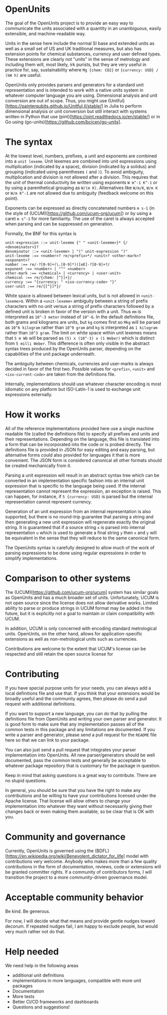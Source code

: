 # OpenUnits

The goal of the OpenUnits project is to provide an easy way to communicate the units associated with a quantity in an unambiguous, easily extensible, and machine-readable way.

Units in the sense here include the normal SI base and extended units as well as a small set of US and UK traditional measures, but also has extension points for chemical substances, currency and user defined types. These extensions are clearly not "units" in the sense of metrology and including them will, most likely, irk purists, but they are very useful in practice for, say, sustainability where `Mg {chem: CO2}` or `{currency: USD} / (kW h)` are useful.

OpenUnits only provides parsers and generators for a standard unit representation and is intended to work with a native units system in whatever computer language you are using. Dimensional analysis and unit conversion are out of scope. Thus, you might use (Unitful)[https://painterqubits.github.io/Unitful.jl/stable/] in Julia to perform dimensional analysis or unit conversion but still interact with systems written in Python that use (pint)[https://pint.readthedocs.io/en/stable/] or in Go using (go-units)[https://github.com/bcicen/go-units].

# The syntax
At the lowest level, numbers, prefixes, a unit and exponents are combined into a `unit lexeme`. Unit lexemes are combined into unit expressions using multiplication (indicated by a space), division (indicated by a solidus) and grouping (indicated using parentheses `(` and `)`). To avoid ambiguity, multiplication and division is not allowed after a division. This requires that the unit of thermal conductivity be written using exponents `W m^-1 K^-1` or by using a parenthetical grouping as `W/(m K)`. Alternatives like `W/m/K`, `W/m K` or `W/m K^-1` are not allowed due to ambiguity (feedback welcome on this point).

Exponents can be expressed as directly concatenated numbers `m s-1` (in the style of (UCUM)[https://github.com/ucum-org/ucum]) or by using a caret `m s^-1` for more familiarity. The use of the caret is always accepted when parsing and can be suppressed on generation.

Formally, the BNF for this syntax is

```
unit-expression ::= unit-lexeme {" " <unit-lexeme>}* {/ <denominator>}?
denominator ::= <unit-lexeme> | "(" unit-expression ")"
unit-lexeme :== <number>? re/<prefix>*/ <unit>? <other-mark>? <exponent>?
number :== re/-?[0-9]+(\.[0-9]*)([eE]-?[0-9]+?/
exponent :== <number> | "^" <number>
other-mark :== <chemical> | <currency> | <user-unit>
chemical :== re/{chem: [^}]+}/
currency :== "{currency: " <iso-currency-code> "}"
user-unit :== re/{[^}]*}/
```
White space is allowed between lexical units, but is not allowed in `<unit-lexeme>`s. Within a `<unit-lexeme>` ambiguity between a string of prefix characters with no unit versus a string of prefix characters followed by a defined unit is broken in favor of the version with a unit. Thus `mm` is interpreted as `10^-3 meter` instead of `10^-6`. In the default definitions file, both grams and kilograms are units, but `kg` comes first so `Mkg` will be parsed as `10^6 kilogram` rather than `10^9 gram` and `kg` is interpreted as `1 kilogram` rather than `10^3 gram`. The limit on white space within unit lexemes means that `5 m Wb` will be parsed as `(5) x (10^-3) x (1 Weber)` which is distinct from `5 milli Weber`. This difference is often only visible in the abstract syntax trees produced by the OpenUnits parser, depending on the capabilities of the unit package underneath.

The ambiguity between chemicals, currencies and user-marks is always decided in favor of the first two. Possible values for `<prefix>`, `<unit>` and `<iso-current-code>` are taken from the definitions file.

Internally, implementations should use whatever character encoding is most idiomatic on any platform but ISO-Latin-1 is used to exchange unit expressions externally.

# How it works
All of the reference implementations provided here use a single machine readable file (called the definitions file) to specify all prefixes and units and their representations. Depending on the language, this file is translated into a form that can be incorporated into the code or is probed directly. The definitions file is provided in JSON for easy editing and easy parsing, but alternative forms could also provided for languages it that is more convenient. The JSON form is considered canonical all other formats should be created mechanically from it.

Parsing a unit expression will result in an abstract syntax tree which can be converted in an implementation specific fashion into an internal unit expression that is specific to the language being used. If the internal representation cannot represent the expression, an exception is raised. This can happen, for instance, if `5 {currency: USD}` is parsed but the internal representation cannot represent currency. 

Generation of an unit expression from an internal representation is also supported, but there is no round-trip guarantee that parsing a string and then generating a new unit expression will regenerate exactly the original string. It is guaranteed that if a source string `x` is parsed into internal representation `u` which is used to generate a final string `y` then `x` and `y` will be equivalent in the sense that they will reduce to the same canonical form.

The OpenUnits syntax is carefully designed to allow much of the work of parsing expressions to be done using regular expressions in order to simplify implementations.

# Comparison to other systems
The (UCUM)[https://github.com/ucum-org/ucum] system has similar goals as OpenUnits and has a much broader set of units. Unfortunately, UCUM is not open source since the license does not allow derivative works. Limited ability to parse or produce strings in UCUM format may be added in the future, but it is explicitly not a goal to maintain or claim compatibility with UCUM. 

In addition, UCUM is only concerned with encoding standard metrological units. OpenUnits, on the other hand, allows for application-specific extensions as well as non-metrological units such as currencies.

Contributions are welcome to the extent that UCUM's license can be respected and still retain the open source license for 

# Contributing
If you have special purpose units for your needs, you can always add a local definitions file and use that. If you think that your extensions would be broadly useful and the community agrees, then please do send a pull request with additional definitions.

If you want to support a new language, you can do that by pulling the definitions file from OpenUnits and writing your own parser and generator. It is good form to make sure that any implementation passes all of the common tests in this package and any limitations are documented. If you write a parser and generator, please send a pull request for the `README` file here so that we can link to your package.

You can also just send a pull request that integrates your parser implementation into OpenUnits. All new parser/generators should be well documented, pass the common tests and generally be acceptable to whatever package repository that is customary for the package in question.

Keep in mind that asking questions is a great way to contribute. There are no stupid questions.

In general, you should be sure that you have the right to make any contributions and be willing to have your contributions licensed under the Apache license. That license will allow others to change your implementation into whatever they want without necessarily giving their changes back or even making them available, so be clear that is OK with you.

# Community and governance
Currently, OpenUnits is governed using the (BDFL)[https://en.wikipedia.org/wiki/Benevolent_dictator_for_life] model with contributions very welcome. Anybody who makes more than a few quality contributions in the form of documentation, reviews, code or extensions will be granted committer rights. If a community of contributors forms, I will transition the project to a more community-driven governance model.

# Acceptable community behavior
Be kind. Be generous. 

For now, I will decide what that means and provide gentle nudges toward decorum. If repeated nudges fail, I am happy to exclude people, but would very much rather not do that. 

# Help needed
We need help in the following areas
* additional unit definitions
* implementations in more languages, compatible with more unit packages
* Documentation
* More tests
* Better CI/CD frameworks and dashboards
* Questions and suggestions!